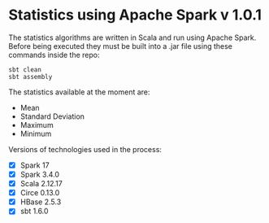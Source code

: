 # Statistics using Apache Spark v 1.0.1
The statistics algorithms are written in Scala and run using Apache Spark. Before being executed they must be built into a .jar file using these commands inside the repo:

    sbt clean
    sbt assembly

The statistics available at the moment are:

 - Mean
 - Standard Deviation
 - Maximum
 - Minimum

Versions of technologies used in the process:
 
 - [x] Spark 17
 - [x] Spark 3.4.0
 - [x] Scala 2.12.17
 - [x] Circe 0.13.0
 - [x] HBase 2.5.3
 - [x] sbt 1.6.0
